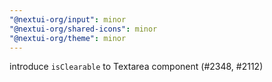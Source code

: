 ```yaml
---
"@nextui-org/input": minor
"@nextui-org/shared-icons": minor
"@nextui-org/theme": minor
---
```


introduce `isClearable` to Textarea component (#2348, #2112)
